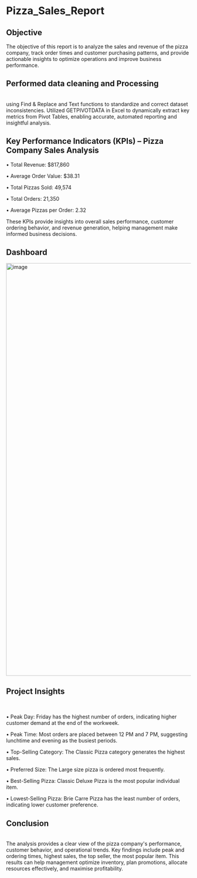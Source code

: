 # Pizza_Sales_Report
## Objective
The objective of this report is to analyze the sales and revenue of the pizza company, track order times and customer purchasing patterns, and provide actionable insights to optimize operations and improve business performance.

## Performed data cleaning and Processing 
<br>
using Find & Replace and Text functions to standardize and correct dataset inconsistencies. Utilized GETPIVOTDATA in Excel to dynamically extract key metrics from Pivot Tables, enabling accurate, automated reporting and insightful analysis.


## Key Performance Indicators (KPIs) – Pizza Company Sales Analysis

•	Total Revenue: $817,860
<br>

•	Average Order Value: $38.31
<br>

•	Total Pizzas Sold: 49,574
<br>

•	Total Orders: 21,350
<br>

•	Average Pizzas per Order: 2.32

These KPIs provide insights into overall sales performance, customer ordering behavior, and revenue generation, helping management make informed business decisions.
<br>

## Dashboard
<img width="1978" height="1125" alt="image" src="https://github.com/user-attachments/assets/04ce8b10-9b8e-40c6-8efd-c623033c4692" />


## Project Insights
<br>

•	Peak Day: Friday has the highest number of orders, indicating higher customer demand at the end of the workweek.
<br>

•	Peak Time: Most orders are placed between 12 PM and 7 PM, suggesting lunchtime and evening as the busiest periods.
<br>

•	Top-Selling Category: The Classic Pizza category generates the highest sales.
<br>

•	Preferred Size: The Large size pizza is ordered most frequently.
<br>

•	Best-Selling Pizza: Classic Deluxe Pizza is the most popular individual item.
<br>

•	Lowest-Selling Pizza: Brie Carre Pizza has the least number of orders, indicating lower customer preference.

## Conclusion 
<br>
The analysis provides a clear view of the pizza company's performance, customer behavior, and operational trends. Key findings include peak and ordering times, highest sales, the top seller, the most popular item. This results can help management optimize inventory, plan promotions, allocate resources effectively, and maximise profitability.















